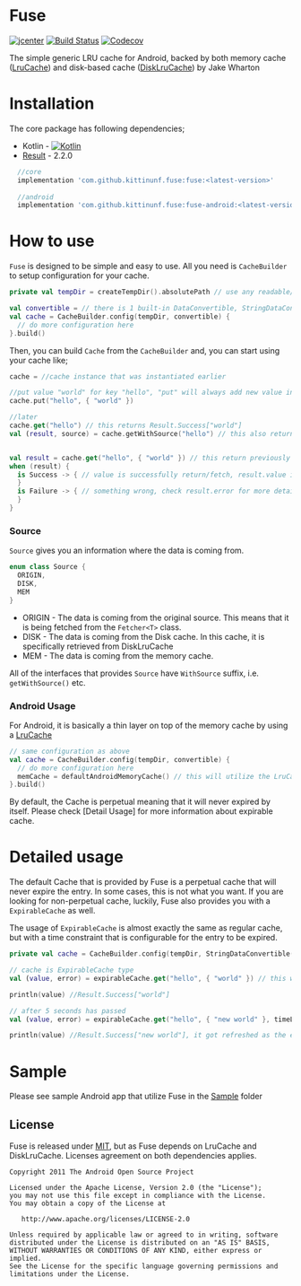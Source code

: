# Fuse

[![jcenter](https://api.bintray.com/packages/kittinunf/maven/Fuse/images/download.svg)](https://bintray.com/kittinunf/maven/Fuse/_latestVersion) 
[![Build Status](https://travis-ci.org/kittinunf/Fuse.svg?branch=master)](https://travis-ci.org/kittinunf/Fuse) 
[![Codecov](https://codecov.io/github/kittinunf/Fuse/coverage.svg?branch=master)](https://codecov.io/gh/kittinunf/Fuse)


The simple generic LRU cache for Android, backed by both memory cache ([LruCache](http://developer.android.com/reference/android/util/LruCache.html)) and disk-based cache ([DiskLruCache](https://github.com/JakeWharton/DiskLruCache)) by Jake Wharton 

# Installation

The core package has following dependencies;

- Kotlin - [![Kotlin](https://img.shields.io/badge/Kotlin-1.3.60-blue.svg)](http://kotlinlang.org)
- [Result](https://github.com/kittinunf/Result) - 2.2.0

```groovy
  //core
  implementation 'com.github.kittinunf.fuse:fuse:<latest-version>'
  
  //android
  implementation 'com.github.kittinunf.fuse:fuse-android:<latest-version>'
```

# How to use

`Fuse` is designed to be simple and easy to use. All you need is `CacheBuilder` to setup configuration for your cache. 

```kotlin
private val tempDir = createTempDir().absolutePath // use any readable/writable directory of your choice

val convertible = // there is 1 built-in DataConvertible, StringDataConvertible
val cache = CacheBuilder.config(tempDir, convertible) { 
  // do more configuration here
}.build()
```

Then, you can build `Cache` from the `CacheBuilder` and, you can start using your cache like;

```kotlin
cache = //cache instance that was instantiated earlier

//put value "world" for key "hello", "put" will always add new value into the cache
cache.put("hello", { "world" })

//later
cache.get("hello") // this returns Result.Success["world"]
val (result, source) = cache.getWithSource("hello") // this also returns Source which is one of the following, 1. MEM, 2. DISK, 3. ORIGIN


val result = cache.get("hello", { "world" }) // this return previously cached value otherwise it will save value "world" into the cache for later use
when (result) {
  is Success -> { // value is successfully return/fetch, result.value is data 
  }
  is Failure -> { // something wrong, check result.error for more details 
  }
}
```

### Source

`Source` gives you an information where the data is coming from.

```kotlin
enum class Source {
  ORIGIN,
  DISK,
  MEM
}
```

- ORIGIN - The data is coming from the original source. This means that it is being fetched from the `Fetcher<T>` class.
- DISK - The data is coming from the Disk cache. In this cache, it is specifically retrieved from DiskLruCache
- MEM - The data is coming from the memory cache.

All of the interfaces that provides `Source` have `WithSource` suffix, i.e. `getWithSource()` etc.

### Android Usage

For Android, it is basically a thin layer on top of the memory cache by using a [LruCache](https://developer.android.com/reference/android/util/LruCache)

```kotlin
// same configuration as above
val cache = CacheBuilder.config(tempDir, convertible) {
  // do more configuration here
  memCache = defaultAndroidMemoryCache() // this will utilize the LruCache provided by Android SDK
}.build()
```

By default, the Cache is perpetual meaning that it will never expired by itself. Please check [Detail Usage] for more information about expirable cache.

# Detailed usage

The default Cache that is provided by Fuse is a perpetual cache that will never expire the entry. In some cases, this is not what you want. If you are looking for non-perpetual cache, luckily, Fuse also provides you with a `ExpirableCache` as well. 

The usage of `ExpirableCache` is almost exactly the same as regular cache, but with a time constraint that is configurable for the entry to be expired.

```kotlin
private val cache = CacheBuilder.config(tempDir, StringDataConvertible()).build().let(::ExpirableCache)

// cache is ExpirableCache type
val (value, error) = expirableCache.get("hello", { "world" }) // this works the same as regular cache

println(value) //Result.Success["world"]

// after 5 seconds has passed
val (value, error) = expirableCache.get("hello", { "new world" }, timeLimit = 5.seconds) // if the cached value has a lifetime longer than 5 seconds, entry becomes invalid

println(value) //Result.Success["new world"], it got refreshed as the entry is expired
```

# Sample

Please see sample Android app that utilize Fuse in the [Sample](https://github.com/kittinunf/Fuse/tree/master/sample) folder

## License

Fuse is released under [MIT](https://opensource.org/licenses/MIT), but as Fuse depends on LruCache and DiskLruCache. Licenses agreement on both dependencies applies.

```
Copyright 2011 The Android Open Source Project

Licensed under the Apache License, Version 2.0 (the "License");
you may not use this file except in compliance with the License.
You may obtain a copy of the License at

   http://www.apache.org/licenses/LICENSE-2.0

Unless required by applicable law or agreed to in writing, software
distributed under the License is distributed on an "AS IS" BASIS,
WITHOUT WARRANTIES OR CONDITIONS OF ANY KIND, either express or implied.
See the License for the specific language governing permissions and
limitations under the License.
```

